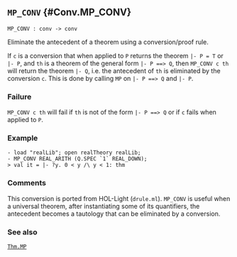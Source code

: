 ## `MP_CONV` {#Conv.MP_CONV}


```
MP_CONV : conv -> conv
```



Eliminate the antecedent of a theorem using a conversion/proof rule.


If `c` is a conversion that when applied to `P` returns the theorem
`|- P = T` or `|- P`, and `th` is a theorem of the general form `|- P ==> Q`,
then `MP_CONV c th` will return the theorem `|- Q`, i.e. the antecedent
of `th` is eliminated by the conversion `c`. This is done by calling
`MP` on `|- P ==> Q` and `|- P`.

### Failure

`MP_CONV c th` will fail if `th` is not of the form `|- P ==> Q` or
if `c` fails when applied to `P`.

### Example

    
    - load "realLib"; open realTheory realLib;
    - MP_CONV REAL_ARITH (Q.SPEC `1` REAL_DOWN);
    > val it = |- ?y. 0 < y /\ y < 1: thm
    

### Comments

This conversion is ported from HOL-Light (`drule.ml`). `MP_CONV` is useful when
a universal theorem, after instantiating some of its quantifiers, the antecedent
becomes a tautology that can be eliminated by a conversion.

### See also

[`Thm.MP`](#Thm.MP)

